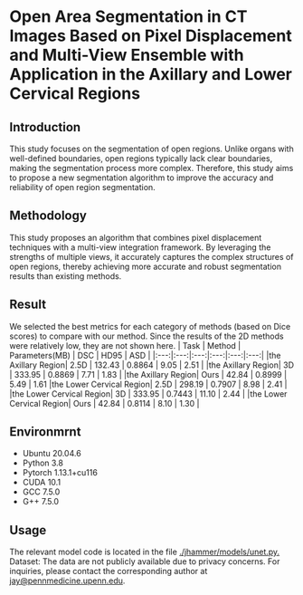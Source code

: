 # Open Area Segmentation in CT Images Based on Pixel Displacement and Multi-View Ensemble with Application in the Axillary and Lower Cervical Regions
## Introduction
This study focuses on the segmentation of open regions. Unlike organs with well-defined boundaries, open regions typically lack clear boundaries, making the segmentation process more complex. Therefore, this study aims to propose a new segmentation algorithm to improve the accuracy and reliability of open region segmentation.
## Methodology
This study proposes an algorithm that combines pixel displacement techniques with a multi-view integration framework. By leveraging the strengths of multiple views, it accurately captures the complex structures of open regions, thereby achieving more accurate and robust segmentation results than existing methods.
## Result
We selected the best metrics for each category of methods (based on Dice scores) to compare with our method. Since the results of the 2D methods were relatively low, they are not shown here.
| Task | Method | Parameters(MB) | DSC | HD95 | ASD |
|:---:|:---:|:---:|:---:|:---:|:---:|
|the Axillary Region| 2.5D | 132.43 | 0.8864 | 9.05 | 2.51 |
|the Axillary Region| 3D | 333.95 | 0.8869 | 7.71 | 1.83 |
|the Axillary Region| Ours | 42.84 | 0.8999 | 5.49 | 1.61 
|the Lower Cervical Region| 2.5D | 298.19  | 0.7907 | 8.98 | 2.41 |
|the Lower Cervical Region| 3D | 333.95 | 0.7443 | 11.10 | 2.44 |
|the Lower Cervical Region| Ours | 42.84 | 0.8114 | 8.10 | 1.30 |
## Environmrnt 
- Ubuntu 20.04.6
- Python 3.8
- Pytorch 1.13.1+cu116
- CUDA 10.1
- GCC 7.5.0
- G++ 7.5.0
## Usage
The relevant model code is located in the file [./jhammer/models/unet.py.](https://github.com/WYJ1231/bca/blob/main/jhammer/models/unet.py)  
Dataset: The data are not publicly available due to privacy concerns. For inquiries, please contact the corresponding author at jay@pennmedicine.upenn.edu.
